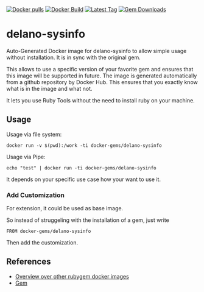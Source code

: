 [![Docker pulls](https://img.shields.io/docker/pulls/rubygem/delano-sysinfo.svg)](https://hub.docker.com/r/rubygem/delano-sysinfo/)
[![Docker Build](https://img.shields.io/docker/automated/rubygem/delano-sysinfo.svg)](https://hub.docker.com/r/rubygem/delano-sysinfo/)
[![Latest Tag](https://img.shields.io/github/tag/docker-rubygem/delano-sysinfo.svg)](https://hub.docker.com/r/rubygem/delano-sysinfo/)
[![Gem Downloads](https://img.shields.io/gem/dt/delano-sysinfo.svg)](https://rubygems.org/gems/delano-sysinfo/)
# delano-sysinfo

Auto-Generated Docker image for delano-sysinfo to allow simple usage without installation.
It is in sync with the original gem.

This allows to use a specific version of your favorite gem and ensures that this image will be supported in future.
The image is generated automatically from a github repository by Docker Hub.
This ensures that you exactly know what is in the image and what not.

It lets you use Ruby Tools without the need to install ruby on your machine.

## Usage

Usage via file system:

`docker run -v $(pwd):/work -ti docker-gems/delano-sysinfo`

Usage via Pipe:

`echo "test" | docker run -ti docker-gems/delano-sysinfo`

It depends on your specific use case how your want to use it.

### Add Customization

For extension, it could be used as base image.

So instead of struggeling with the installation of a gem, just write

`FROM docker-gems/delano-sysinfo`

Then add the customization.

## References

 - [Overview over other rubygem docker images](https://github.com/thinkbot/docker-rubygem)
 - [Gem](https://rubygems.org/gems/delano-sysinfo/)
